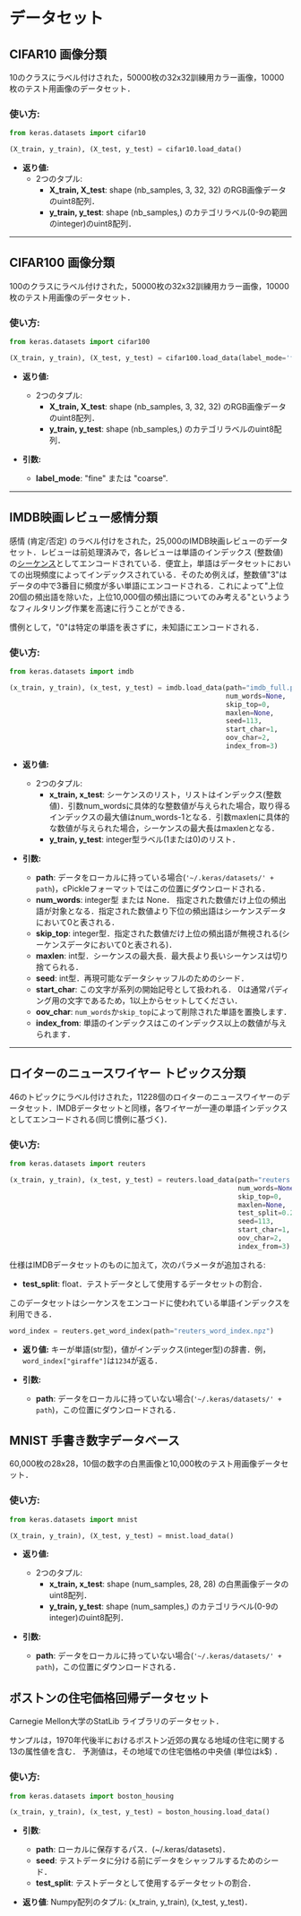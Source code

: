 # データセット

## CIFAR10 画像分類

10のクラスにラベル付けされた，50000枚の32x32訓練用カラー画像，10000枚のテスト用画像のデータセット．

### 使い方:

```python
from keras.datasets import cifar10

(X_train, y_train), (X_test, y_test) = cifar10.load_data()
```

- __返り値:__
    - 2つのタプル:
        - __X_train, X_test__: shape (nb_samples, 3, 32, 32) のRGB画像データのuint8配列．
        - __y_train, y_test__: shape (nb_samples,) のカテゴリラベル(0-9の範囲のinteger)のuint8配列．

---

## CIFAR100 画像分類

100のクラスにラベル付けされた，50000枚の32x32訓練用カラー画像，10000枚のテスト用画像のデータセット．

### 使い方:

```python
from keras.datasets import cifar100

(X_train, y_train), (X_test, y_test) = cifar100.load_data(label_mode='fine')
```

- __返り値:__
    - 2つのタプル:
        - __X_train, X_test__: shape (nb_samples, 3, 32, 32) のRGB画像データのuint8配列．
        - __y_train, y_test__: shape (nb_samples,) のカテゴリラベルのuint8配列．

- __引数:__

    - __label_mode__: "fine" または "coarse".

---

## IMDB映画レビュー感情分類

感情 (肯定/否定) のラベル付けをされた，25,000のIMDB映画レビューのデータセット．レビューは前処理済みで，各レビューは単語のインデックス (整数値) の[シーケンス](preprocessing/sequence.md)としてエンコードされている．便宜上，単語はデータセットにおいての出現頻度によってインデックスされている．そのため例えば，整数値"3"はデータの中で3番目に頻度が多い単語にエンコードされる．これによって"上位20個の頻出語を除いた，上位10,000個の頻出語についてのみ考える"というようなフィルタリング作業を高速に行うことができる．

慣例として，"0"は特定の単語を表さずに，未知語にエンコードされる．

### 使い方:

```python
from keras.datasets import imdb

(x_train, y_train), (x_test, y_test) = imdb.load_data(path="imdb_full.pkl",
                                                      num_words=None,
                                                      skip_top=0,
                                                      maxlen=None,
                                                      seed=113,
                                                      start_char=1,
                                                      oov_char=2,
                                                      index_from=3)
```
- __返り値:__
    - 2つのタプル:
        - __x_train, x_test__: シーケンスのリスト，リストはインデックス(整数値)．引数num_wordsに具体的な整数値が与えられた場合，取り得るインデックスの最大値はnum_words-1となる．引数maxlenに具体的な数値が与えられた場合，シーケンスの最大長はmaxlenとなる．
        - __y_train, y_test__: integer型ラベル(1または0)のリスト．

- __引数:__
    - __path__: データをローカルに持っている場合(`'~/.keras/datasets/' + path`)，cPickleフォーマットではこの位置にダウンロードされる．
    - __num_words__: integer型 または None． 指定された数値だけ上位の頻出語が対象となる．指定された数値より下位の頻出語はシーケンスデータにおいて0と表される．
    - __skip_top__: integer型．指定された数値だけ上位の頻出語が無視される(シーケンスデータにおいて0と表される)．
    - __maxlen__: int型．シーケンスの最大長．最大長より長いシーケンスは切り捨てられる．
    - __seed__: int型．再現可能なデータシャッフルのためのシード．
    - __start_char__: この文字が系列の開始記号として扱われる．
        0は通常パディング用の文字であるため，1以上からセットしてください．
    - __oov_char__: `num_words`か`skip_top`によって削除された単語を置換します．
    - __index_from__: 単語のインデックスはこのインデックス以上の数値が与えられます．

---

## ロイターのニュースワイヤー トピックス分類
46のトピックにラベル付けされた，11228個のロイターのニュースワイヤーのデータセット．IMDBデータセットと同様，各ワイヤーが一連の単語インデックスとしてエンコードされる(同じ慣例に基づく)．

### 使い方:

```python
from keras.datasets import reuters

(x_train, y_train), (x_test, y_test) = reuters.load_data(path="reuters.npz",
                                                         num_words=None,
                                                         skip_top=0,
                                                         maxlen=None,
                                                         test_split=0.2,
                                                         seed=113,
                                                         start_char=1,
                                                         oov_char=2,
                                                         index_from=3)
```

仕様はIMDBデータセットのものに加えて，次のパラメータが追加される:

- __test_split__: float．テストデータとして使用するデータセットの割合．

このデータセットはシーケンスをエンコードに使われている単語インデックスを利用できる．

```python
word_index = reuters.get_word_index(path="reuters_word_index.npz")
```

- __返り値:__ キーが単語(str型)，値がインデックス(integer型)の辞書．例，`word_index["giraffe"]`は`1234`が返る．

- __引数:__

    - __path__: データをローカルに持っていない場合(`'~/.keras/datasets/' + path`)，この位置にダウンロードされる．

## MNIST 手書き数字データベース

60,000枚の28x28，10個の数字の白黒画像と10,000枚のテスト用画像データセット．

### 使い方:

```python
from keras.datasets import mnist

(X_train, y_train), (X_test, y_test) = mnist.load_data()
```

- __返り値:__
    - 2つのタプル:
        - __x_train, x_test__: shape (num_samples, 28, 28) の白黒画像データのuint8配列．
        - __y_train, y_test__: shape (num_samples,) のカテゴリラベル(0-9のinteger)のuint8配列．

- __引数:__
    - __path__: データをローカルに持っていない場合(`'~/.keras/datasets/' + path`)，この位置にダウンロードされる．

## ボストンの住宅価格回帰データセット

Carnegie Mellon大学のStatLib ライブラリのデータセット．

サンプルは，1970年代後半におけるボストン近郊の異なる地域の住宅に関する13の属性値を含む．
予測値は，その地域での住宅価格の中央値 (単位はk$) ．

### 使い方:

```python
from keras.datasets import boston_housing

(x_train, y_train), (x_test, y_test) = boston_housing.load_data()
```

- __引数__:
    - __path__: ローカルに保存するパス．(~/.keras/datasets)．
    - __seed__: テストデータに分ける前にデータをシャッフルするためのシード．
    - __test_split__: テストデータとして使用するデータセットの割合．

- __返り値__: Numpy配列のタプル: (x_train, y_train), (x_test, y_test)．
